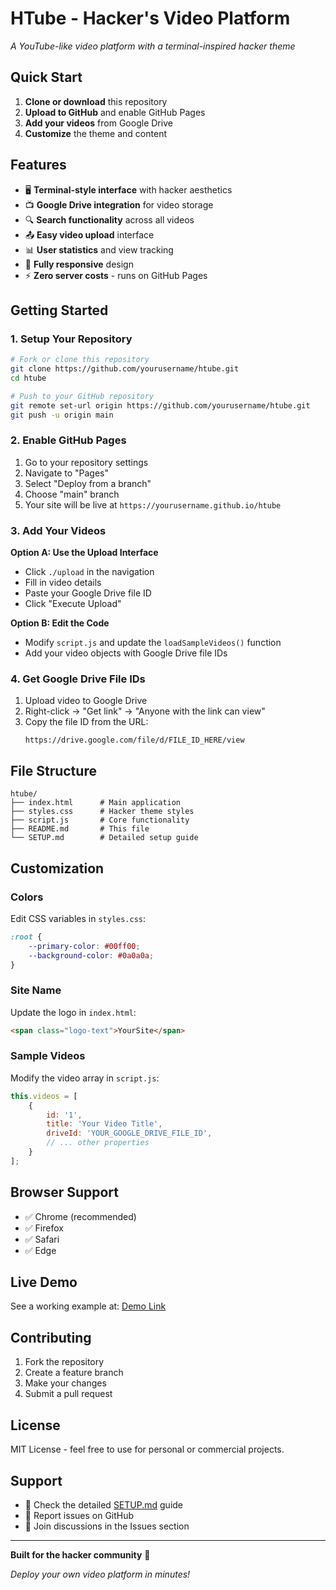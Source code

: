 # HTube - Hacker's Video Platform

*A YouTube-like video platform with a terminal-inspired hacker theme*

## Quick Start

1. **Clone or download** this repository
2. **Upload to GitHub** and enable GitHub Pages
3. **Add your videos** from Google Drive
4. **Customize** the theme and content

## Features

- 🖥️ **Terminal-style interface** with hacker aesthetics
- 📺 **Google Drive integration** for video storage
- 🔍 **Search functionality** across all videos
- 📤 **Easy video upload** interface
- 📊 **User statistics** and view tracking
- 📱 **Fully responsive** design
- ⚡ **Zero server costs** - runs on GitHub Pages

## Getting Started

### 1. Setup Your Repository

```bash
# Fork or clone this repository
git clone https://github.com/yourusername/htube.git
cd htube

# Push to your GitHub repository
git remote set-url origin https://github.com/yourusername/htube.git
git push -u origin main
```

### 2. Enable GitHub Pages

1. Go to your repository settings
2. Navigate to "Pages"
3. Select "Deploy from a branch"
4. Choose "main" branch
5. Your site will be live at `https://yourusername.github.io/htube`

### 3. Add Your Videos

**Option A: Use the Upload Interface**
- Click `./upload` in the navigation
- Fill in video details
- Paste your Google Drive file ID
- Click "Execute Upload"

**Option B: Edit the Code**
- Modify `script.js` and update the `loadSampleVideos()` function
- Add your video objects with Google Drive file IDs

### 4. Get Google Drive File IDs

1. Upload video to Google Drive
2. Right-click → "Get link" → "Anyone with the link can view"
3. Copy the file ID from the URL:
   ```
   https://drive.google.com/file/d/FILE_ID_HERE/view
   ```

## File Structure

```
htube/
├── index.html      # Main application
├── styles.css      # Hacker theme styles
├── script.js       # Core functionality
├── README.md       # This file
└── SETUP.md        # Detailed setup guide
```

## Customization

### Colors
Edit CSS variables in `styles.css`:
```css
:root {
    --primary-color: #00ff00;
    --background-color: #0a0a0a;
}
```

### Site Name
Update the logo in `index.html`:
```html
<span class="logo-text">YourSite</span>
```

### Sample Videos
Modify the video array in `script.js`:
```javascript
this.videos = [
    {
        id: '1',
        title: 'Your Video Title',
        driveId: 'YOUR_GOOGLE_DRIVE_FILE_ID',
        // ... other properties
    }
];
```

## Browser Support

- ✅ Chrome (recommended)
- ✅ Firefox
- ✅ Safari
- ✅ Edge

## Live Demo

See a working example at: [Demo Link](https://yourusername.github.io/htube)

## Contributing

1. Fork the repository
2. Create a feature branch
3. Make your changes
4. Submit a pull request

## License

MIT License - feel free to use for personal or commercial projects.

## Support

- 📖 Check the detailed [SETUP.md](SETUP.md) guide
- 🐛 Report issues on GitHub
- 💬 Join discussions in the Issues section

---

**Built for the hacker community** 🚀

*Deploy your own video platform in minutes!*
